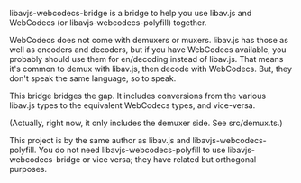 libavjs-webcodecs-bridge is a bridge to help you use libav.js and WebCodecs (or
libavjs-webcodecs-polyfill) together.

WebCodecs does not come with demuxers or muxers. libav.js has those as well as
encoders and decoders, but if you have WebCodecs available, you probably should
use them for en/decoding instead of libav.js. That means it's common to demux
with libav.js, then decode with WebCodecs. But, they don't speak the same
language, so to speak.

This bridge bridges the gap. It includes conversions from the various libav.js
types to the equivalent WebCodecs types, and vice-versa.

(Actually, right now, it only includes the demuxer side. See src/demux.ts.)

This project is by the same author as libav.js and libavjs-webcodecs-polyfill.
You do not need libavjs-webcodecs-polyfill to use libavjs-webcodecs-bridge or
vice versa; they have related but orthogonal purposes.
